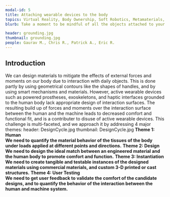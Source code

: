 ```yaml
---
modal-id: 5
title: Attaching wearable devices to the body 
topics: Virtual Reality, Body Ownership, Soft Robotics, Metamaterials, Prosthesis & Orthosis, Haptics
blurb: Take a moment to be mindful of all the objects attached to your body - your clothing, your shoes, your watch and possibly a pair of glasses resting on your nose. While these passive wearable objects apply low forces and moments to the body and are optimally designed to camouflage these interaction forces, the same degree of comfort and function is not available for active wearable devices, such as powered prostheses, exoskeletons, and haptic devices which apply external forces and moments to the human body. This project seeks to develop the fundamental scientific principles behind the design of engineered physical interfaces between humans and machines.   

header: grounding.jpg
thumbnail: grounding.jpg
people: Gaurav M., Chris R., Patrick A., Eric R.
---
```

## Introduction
We can design materials to mitigate the effects of external forces and moments on our body due to interaction with daily objects. This is done partly by using geometrical contours like the shapes of handles, and by using smart mechanisms and materials. However, active wearable devices such as powered prostheses, exoskeletons, and haptic interfaces grounded to the human body lack appropriate design of interaction surfaces. The resulting build up of forces and moments over the interaction surface between the human and the machine leads to decreased comfort and functional fit, and is a contributer to disuse of active wearable devices. This challenge is multi-faceted, and we approach it by addressing 4 major themes:
header: DesignCycle.jpg
thumbnail: DesignCycle.jpg
 **Theme 1: Human**  
 **We need to quantify the material behavior of the tissues of the body under loads applied at different points and directions.**
 **Theme 2: Design**  
 **We need to design the ideal match between an engineered material and the human body to promote comfort and function.**
 **Theme 3: Instantiation**  
 **We need to create tangible and testable instances of the designed materials using commercial materials, and custom 3-D printed or cast structures.**
 **Theme 4: User Testing**  
 **We need to get user feedback to validate the comfort of the candidate designs, and to quantify the behavior of the interaction between the human and machine system.**
